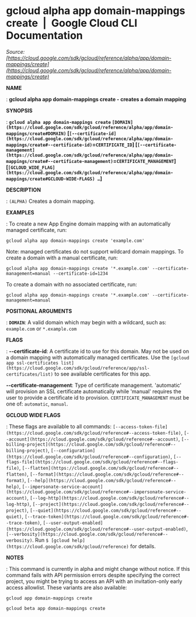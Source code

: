 # gcloud alpha app domain-mappings create  |  Google Cloud CLI Documentation

*Source: [https://cloud.google.com/sdk/gcloud/reference/alpha/app/domain-mappings/create](https://cloud.google.com/sdk/gcloud/reference/alpha/app/domain-mappings/create)*

**NAME**

: **gcloud alpha app domain-mappings create - creates a domain mapping**

**SYNOPSIS**

: **`gcloud alpha app domain-mappings create` `[DOMAIN](https://cloud.google.com/sdk/gcloud/reference/alpha/app/domain-mappings/create#DOMAIN)` [`[--certificate-id](https://cloud.google.com/sdk/gcloud/reference/alpha/app/domain-mappings/create#--certificate-id)`=`CERTIFICATE_ID`] [`[--certificate-management](https://cloud.google.com/sdk/gcloud/reference/alpha/app/domain-mappings/create#--certificate-management)`=`CERTIFICATE_MANAGEMENT`] [`[GCLOUD_WIDE_FLAG](https://cloud.google.com/sdk/gcloud/reference/alpha/app/domain-mappings/create#GCLOUD-WIDE-FLAGS) …`]**

**DESCRIPTION**

: `(ALPHA)` Creates a domain mapping.

**EXAMPLES**

: To create a new App Engine domain mapping with an automatically managed
certificate, run:

```
gcloud alpha app domain-mappings create 'example.com'
```

Note: managed certificates do not support wildcard domain mappings.
To create a domain with a manual certificate, run:

```
gcloud alpha app domain-mappings create '*.example.com' --certificate-management=manual --certificate-id=1234
```

To create a domain with no associated certificate, run:

```
gcloud alpha app domain-mappings create '*.example.com' --certificate-management=manual
```

**POSITIONAL ARGUMENTS**

: **`DOMAIN`**:
A valid domain which may begin with a wildcard, such as:
`example.com` or `*.example.com`

**FLAGS**

: **--certificate-id**:
A certificate id to use for this domain. May not be used on a domain mapping
with automatically managed certificates. Use the `[gcloud app
ssl-certificates list](https://cloud.google.com/sdk/gcloud/reference/app/ssl-certificates/list)` to see available certificates for this app.

**--certificate-management**:
Type of certificate management. 'automatic' will provision an SSL certificate
automatically while 'manual' requires the user to provide a certificate id to
provision. `CERTIFICATE_MANAGEMENT` must be one of:
`automatic`, `manual`.

**GCLOUD WIDE FLAGS**

: These flags are available to all commands: `[--access-token-file](https://cloud.google.com/sdk/gcloud/reference#--access-token-file)`,
`[--account](https://cloud.google.com/sdk/gcloud/reference#--account)`, `[--billing-project](https://cloud.google.com/sdk/gcloud/reference#--billing-project)`,
`[--configuration](https://cloud.google.com/sdk/gcloud/reference#--configuration)`,
`[--flags-file](https://cloud.google.com/sdk/gcloud/reference#--flags-file)`,
`[--flatten](https://cloud.google.com/sdk/gcloud/reference#--flatten)`, `[--format](https://cloud.google.com/sdk/gcloud/reference#--format)`, `[--help](https://cloud.google.com/sdk/gcloud/reference#--help)`, `[--impersonate-service-account](https://cloud.google.com/sdk/gcloud/reference#--impersonate-service-account)`,
`[--log-http](https://cloud.google.com/sdk/gcloud/reference#--log-http)`,
`[--project](https://cloud.google.com/sdk/gcloud/reference#--project)`, `[--quiet](https://cloud.google.com/sdk/gcloud/reference#--quiet)`, `[--trace-token](https://cloud.google.com/sdk/gcloud/reference#--trace-token)`, `[--user-output-enabled](https://cloud.google.com/sdk/gcloud/reference#--user-output-enabled)`,
`[--verbosity](https://cloud.google.com/sdk/gcloud/reference#--verbosity)`.
Run `$ [gcloud help](https://cloud.google.com/sdk/gcloud/reference)` for details.

**NOTES**

: This command is currently in alpha and might change without notice. If this
command fails with API permission errors despite specifying the correct project,
you might be trying to access an API with an invitation-only early access
allowlist. These variants are also available:

```
gcloud app domain-mappings create
```

```
gcloud beta app domain-mappings create
```